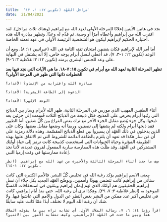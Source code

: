 ```yaml
---
title:  'مراحل العَهْد (تكوين ١٢: ١، ٢)'
date:  21/04/2021
---
```


نجد في هاتين الآيتين إعلانًا للمرحلة الأولى لعهد الله مع إبراهيم (وهناك ثلاث مراحل). لقد اقترب الله من إبراهيم وأعطاه أمرًا أو وصية، ثم قدّم له وعدًا. وتظهر مبادرة الله هذه اختياره الحكيم لإبراهيم ليكون هو الشخصية الرئيسة الأولى في عهد نعمته الخاصة.

أما أمر الله لإبراهيم فكان يتضمن امتحان ثقته التامة في الله (عبرانيين ١١: ٨). ومع أن الوعد (تكوين ١٢: ١-٣، ٧)، قد أُعطي لنسل أبرام بوجه خاص، إلا أنه يشتمل في النهاية على وعد للجنس البشري برمته (تكوين ١٢: ٣؛ غلاطية ٣: ٦-٩).

**تظهر المرحلة الثانية لعهد الله مع أبرام في تكوين ١٥: ٧-١٨. ما هي الآيات التي نجد فيها بعد الخطوات ذاتها التي ظهر في المرحة الأولى؟**

`مبادرة الله واقترابه من الإنسان؟ الأعداد؟`

`الدعوة إلى الطاعة البشرية؟ الأعداد؟`

`الوعد الإلهي؟ الأعداد؟`

أثناء الطقس المهيب الذي مورس في المرحلة الثانية، ظهر الله لأبرام وسار بين الذبائح التي رتّبها أبرام بحرص على المذبح. فكل ذبيحة من الذبائح الثلاث قُسِمت إلى جزئين بعد ذبحها. وكل جزء وُضع مقابل الجزء الآخر مع ترك بعض الفراغ بين كُلّ شقين. أما الطيور فقد ذبحها أبرام ولكنه لم يشقها إلى نصفين، وربما أنه وضعها مقابل بعضها. وكان على الذين يدخلون في ذلك العَهْد أن يسيروا بين قطع الذبائح المقسّمة. وهذه دلالة رمزية على أن مَن سار هكذا قد تعهد أن يلتزم بالطاعة الدائمة للشروط التي تم الاتفاق عليها بهذه الطريقة المؤثرة وحياة الحيوانات التي استخدمت كذبيحة كانت ترمز إلى حياة أولئك المشتركين في العَهْد. وقد ظلّت هذه الممارسة سارية المفعول لقرون عديدة، لأننا نجد إعادة ممارستها في وقت إرميا النبي.

`صِف ما حدث أثناء المرحلة الثالثة والأخيرة من عهد الله مع إبراهيم. (انظر تكوين ١٧: ١-١٤).`

معنى الاسم إبراهيم يؤكد رغبة الله في تخليص كُلّ البشر. فالأمم الكثيرة التي كانت ستأتي من إبراهيم كانت تتضمن يهودًا وأمميين. ويوضّح العَهْد الجديد بكل جلاء أن نسل إبراهيم الحقيقيين هم أولئك الذي لهم إيمان إبراهيم ويثقون في استحقاقات المَسيَّا الموعود به (انظر غلاطية ٣: ٧، ٢٩). وهكذا نرى أن رغبة الله، حتى منذ أيام إبراهيم، كانت في تخليص أكبر عدد ممكن من البشر بغض النظر عن الدول والأمم التي عاشوا فيها. ولا شك أن رغبة الله اليوم لا تختلف أبدًا عمّا كانت عليه سابقًا.

`اقرأ رؤيا ١٤: ٦، ٧، رسالة الملاك الأول. أي تشابه تراه بين ما يقوله الملاك هنا وبين ما حدث في العَهْد الإبراهيمي. وكيف تتشابه الأمور بين الاثنين؟`